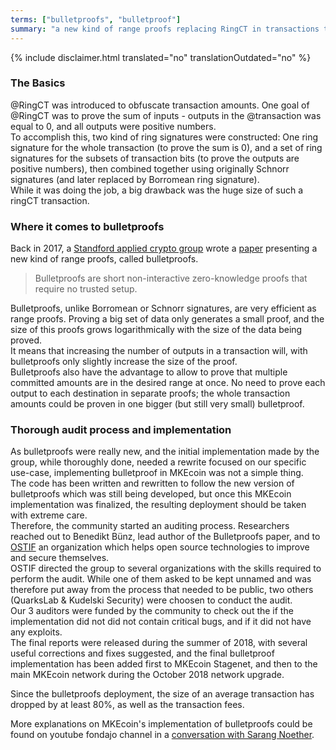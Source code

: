 ```yaml
---
terms: ["bulletproofs", "bulletproof"]
summary: "a new kind of range proofs replacing RingCT in transactions to obfuscate the amounts sent"
---
```


{% include disclaimer.html translated="no" translationOutdated="no" %}
### The Basics
@RingCT was introduced to obfuscate transaction amounts. One goal of @RingCT was to prove the sum of inputs - outputs in the @transaction was equal to 0, and all outputs were positive numbers.  
To accomplish this, two kind of ring signatures were constructed: One ring signature for the whole transaction (to prove the sum is 0), and a set of ring signatures for the subsets of transaction bits (to prove the outputs are positive numbers), then combined together using originally Schnorr signatures (and later replaced by Borromean ring signature).  
While it was doing the job, a big drawback was the huge size of such a ringCT transaction.

### Where it comes to bulletproofs
Back in 2017, a [Standford applied crypto group](https://crypto.stanford.edu/bulletproofs/) wrote a [paper](https://eprint.iacr.org/2017/1066.pdf) presenting a new kind of range proofs, called bulletproofs.  

> Bulletproofs are short non-interactive zero-knowledge proofs that require no trusted setup.

Bulletproofs, unlike Borromean or Schnorr signatures, are very efficient as range proofs. Proving a big set of data only generates a small proof, and the size of this proofs grows logarithmically with the size of the data being proved.  
It means that increasing the number of outputs in a transaction will, with bulletproofs only slightly increase the size of the proof.  
Bulletproofs also have the advantage to allow to prove that multiple committed amounts are in the desired range at once. No need to prove each output to each destination in separate proofs; the whole transaction amounts could be proven in one bigger (but still very small) bulletproof.

### Thorough audit process and implementation
As bulletproofs were really new, and the initial implementation made by the group, while thoroughly done, needed a rewrite focused on our specific use-case, implementing bulletproof in MKEcoin was not a simple thing.  
The code has been written and rewritten to follow the new version of bulletproofs which was still being developed, but once this MKEcoin implementation was finalized, the resulting deployment should be taken with extreme care.  
Therefore, the community started an auditing process. Researchers reached out to Benedikt Bünz, lead author of the Bulletproofs paper, and to [OSTIF](https://ostif.org/) an organization which helps open source technologies to improve and secure themselves.  
OSTIF directed the group to several organizations with the skills required to perform the audit. While one of them asked to be kept unnamed and was therefore put away from the process that needed to be public, two others (QuarksLab & Kudelski Security) were choosen to conduct the audit.  
Our 3 auditors were funded by the community to check out the if the implementation did not did not contain critical bugs, and if it did not have any exploits.  
The final reports were released during the summer of 2018, with several useful corrections and fixes suggested, and the final bulletproof implementation has been added first to MKEcoin Stagenet, and then to the main MKEcoin network during the October 2018 network upgrade.

Since the bulletproofs deployment, the size of an average transaction has dropped by at least 80%, as well as the transaction fees.

More explanations on MKEcoin's implementation of bulletproofs could be found on youtube fondajo channel in a [conversation with Sarang Noether](https://www.youtube.com/watch?v=6lEWqIMLzUU).
